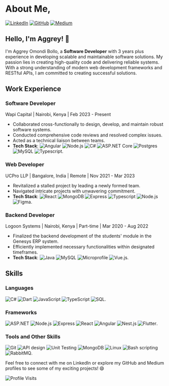 # About Me,

[![LinkedIn](https://img.shields.io/badge/LinkedIn-aggrey--bollo-blue)](https://www.linkedin.com/in/aggrey-bollo/)
[![GitHub](https://img.shields.io/badge/GitHub-bollo--omar-lightgrey)](https://github.com/bollo-omar)
[![Medium](https://img.shields.io/badge/Medium-bolloo18-green)](https://medium.com/@bolloo18)

## **Hello, I'm Aggrey!** 👋

I'm Aggrey Omondi Bollo, a **Software Developer** with 3 years plus experience in developing scalable and maintainable software solutions. My passion lies in creating high-quality code and delivering reliable systems. With a strong understanding of modern web development frameworks and RESTful APIs, I am committed to creating successful solutions.

## **Work Experience**

### **Software Developer**
Wapi Capital | Nairobi, Kenya | Feb 2023 - Present
- Collaborated cross-functionally to design, develop, and maintain robust software systems.
- Conducted comprehensive code reviews and resolved complex issues.
- Acted as a technical liaison between teams.
- **Tech Stack**: ![Angular](https://img.shields.io/badge/-Angular-red) ![Node.js](https://img.shields.io/badge/-Node.js-339933) ![C#](https://img.shields.io/badge/-C%23-blue) ![ASP.NET Core](https://img.shields.io/badge/-ASP.NET%20Core-blueviolet) ![Postgres](https://img.shields.io/badge/-Postgres-336791) ![MySQL](https://img.shields.io/badge/-MySQL-4479A1) ![Typescript](https://img.shields.io/badge/-Typescript-007ACC).

### **Web Developer**
UCPro LLP | Bangalore, India | Remote | Nov 2021 - Mar 2023
- Revitalized a stalled project by leading a newly formed team.
- Navigated intricate projects with unwavering commitment.
- **Tech Stack**: ![React](https://img.shields.io/badge/-React-61DAFB) ![MongoDB](https://img.shields.io/badge/-MongoDB-47A248) ![Express](https://img.shields.io/badge/-Express-000000) ![Typescript](https://img.shields.io/badge/-Typescript-007ACC) ![Node.js](https://img.shields.io/badge/-Node.js-339933) ![Figma](https://img.shields.io/badge/-Figma-F24E1E).

### **Backend Developer**
Logoon Systems | Nairobi, Kenya | Part-time | Mar 2020 - Aug 2022
- Finalized the backend development of the students' module in the Genesys ERP system.
- Efficiently implemented necessary functionalities within designated timeframes.
- **Tech Stack**: ![Java](https://img.shields.io/badge/-Java-007396) ![MySQL](https://img.shields.io/badge/-MySQL-4479A1) ![Microprofile](https://img.shields.io/badge/-Microprofile-1B6AC6) ![Vue.js](https://img.shields.io/badge/-Vue.js-4FC08D).

## **Skills**

### Languages
![C#](https://img.shields.io/badge/-C%23-blue) ![Dart](https://img.shields.io/badge/-Dart-0175C2) ![JavaScript](https://img.shields.io/badge/-JavaScript-F7DF1E) ![TypeScript](https://img.shields.io/badge/-TypeScript-007ACC) ![SQL](https://img.shields.io/badge/-SQL-4479A1).

### Frameworks
![ASP.NET](https://img.shields.io/badge/-ASP.NET-blueviolet) ![Node.js](https://img.shields.io/badge/-Node.js-339933) ![Express](https://img.shields.io/badge/-Express-000000) ![React](https://img.shields.io/badge/-React-61DAFB) ![Angular](https://img.shields.io/badge/-Angular-red) ![Nest.js](https://img.shields.io/badge/-Nest.js-E0234E) ![Flutter](https://img.shields.io/badge/-Flutter-02569B).

### Tools and Other Skills
![Git](https://img.shields.io/badge/-Git-F05032) ![API design](https://img.shields.io/badge/-API%20design-FF4400) ![Unit Testing](https://img.shields.io/badge/-Unit%20Testing-018F67) ![MongoDB](https://img.shields.io/badge/-MongoDB-47A248) ![Linux](https://img.shields.io/badge/-Linux-FCC624) ![Bash scripting](https://img.shields.io/badge/-Bash%20scripting-4EAA25) ![RabbitMQ](https://img.shields.io/badge/-RabbitMQ-FF6600).


Feel free to connect with me on LinkedIn or explore my GitHub and Medium profiles to see some of my exciting projects! 😄

![Profile Visits](https://komarev.com/ghpvc/?username=bollo-omar)
